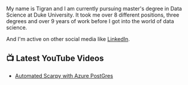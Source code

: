My name is Tigran and I am currently pursuing master's degree in Data Science at Duke University. It took me over 8 different positions, three degrees and over 9 years of work before I got into the world of data science.

And I'm active on other social media like [LinkedIn](https://www.linkedin.com/in/tigran-harutyunyan/).



## 📺 Latest YouTube Videos

<!-- YOUTUBE-VIDEOS-LIST:START -->
- [Automated Scarpy with Azure PostGres](https://www.youtube.com/watch?v=mmXU6Vih7-8)
<!-- YOUTUBE-VIDEOS-LIST:END -->

<!--
**HarTigran/HarTigran** is a ✨ _special_ ✨ repository because its `README.md` (this file) appears on your GitHub profile.

Here are some ideas to get you started:

- 🔭 I’m currently working on ...
- 🌱 I’m currently learning ...
- 👯 I’m looking to collaborate on ...
- 🤔 I’m looking for help with ...
- 💬 Ask me about ...
- 📫 How to reach me: ...
- 😄 Pronouns: ...
- ⚡ Fun fact: ...
-->

